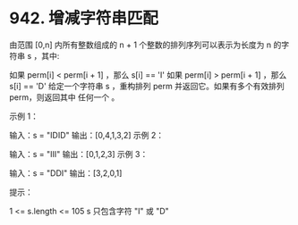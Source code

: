 # 942. 增减字符串匹配
由范围 [0,n] 内所有整数组成的 n + 1 个整数的排列序列可以表示为长度为 n 的字符串 s ，其中:

如果 perm[i] < perm[i + 1] ，那么 s[i] == 'I'
如果 perm[i] > perm[i + 1] ，那么 s[i] == 'D'
给定一个字符串 s ，重构排列 perm 并返回它。如果有多个有效排列perm，则返回其中 任何一个 。



示例 1：

输入：s = "IDID"
输出：[0,4,1,3,2]
示例 2：

输入：s = "III"
输出：[0,1,2,3]
示例 3：

输入：s = "DDI"
输出：[3,2,0,1]


提示：

1 <= s.length <= 105
s 只包含字符 "I" 或 "D"
